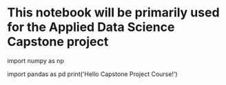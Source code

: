 # This notebook will be primarily used for the Applied Data Science Capstone project
import numpy as np

import pandas as pd
print('Hello Capstone Project Course!')